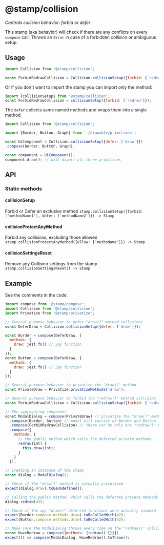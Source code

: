 # @stamp/collision

_Controls collision behavior: forbid or defer_

This stamp \(aka behavior\) will check if there are any conflicts on every `compose` call. Throws an `Error` in case of a forbidden collision or ambiguous setup.

## Usage

```javascript
import Collision from '@stamp/collision';

const ForbidRedrawCollision = Collision.collisionSetup({forbid: ['redraw']});
```

Or if you don't want to import the stamp you can import only the method:

```javascript
import {collisionSetup} from '@stamp/collision';
const ForbidRedrawCollision = collisionSetup({forbid: ['redraw']});
```

The `defer` collects same named methods and wraps them into a single method.

```javascript
import Collision from '@stamp/collision';

import {Border, Button, Graph} from './drawable/primitives';

const UiComponent = Collision.collisionSetup({defer: ['draw']})
.compose(Border, Button, Graph);

const component = UiComponent();
component.draw(); // will draw() all three primitives
```

## API

### Static methods

#### collisionSetup

Forbid or Defer an exclusive method `stamp.collisionSetup({forbid: ['methodName1'], defer: ['methodName2']}) -> Stamp`

#### collisionProtectAnyMethod

Forbid any collisions, excluding those allowed `stamp.collisionProtectAnyMethod({allow: ['methoName']}) -> Stamp`

#### collisionSettingsReset

Remove any Collision settings from the stamp `stamp.collisionSettingsReset() -> Stamp`

## Example

See the comments in the code:

```javascript
import compose from '@stamp/compose';
import Collision from '@stamp/collision';
import Privatize from '@stamp/privatize';

// General purpose behavior to defer "draw()" method collisions
const DeferDraw = Collision.collisionSetup({defer: ['draw']});

const Border = compose(DeferDraw, {
  methods: {
    draw: jest.fn() // Spy function
  }
});
const Button = compose(DeferDraw, {
  methods: {
    draw: jest.fn() // Spy function
  }
});

// General purpose behavior to privatize the "draw()" method
const PrivateDraw = Privatize.privatizeMethods('draw');

// General purpose behavior to forbid the "redraw()" method collision
const ForbidRedrawCollision = Collision.collisionSetup({forbid: ['redraw']});

// The aggregating component
const ModalDialog = compose(PrivateDraw) // privatize the "draw()" method
  .compose(Border, Button) // modal will consist of Border and Button
  .compose(ForbidRedrawCollision) // there can be only one "redraw()" method
  .compose({
    methods: {
      // the public method which calls the deferred private methods
      redraw(int) {
        this.draw(int);
      }
    }
  });

// Creating an instance of the stamp
const dialog = ModalDialog();

// Check if the "draw()" method is actually privatized
expect(dialog.draw).toBeUndefined();

// Calling the public method, which calls the deferred private methods
dialog.redraw(42);

// Check if the spy "draw()" deferred functions were actually invoked
expect(Border.compose.methods.draw).toBeCalledWith(42);
expect(Button.compose.methods.draw).toBeCalledWith(42);

// Make sure the ModalDialog throws every time on the "redraw()" collisions
const HaveRedraw = compose({methods: {redraw() {}}})
expect(() => compose(ModalDialog, HaveRedraw)).toThrow();
```

